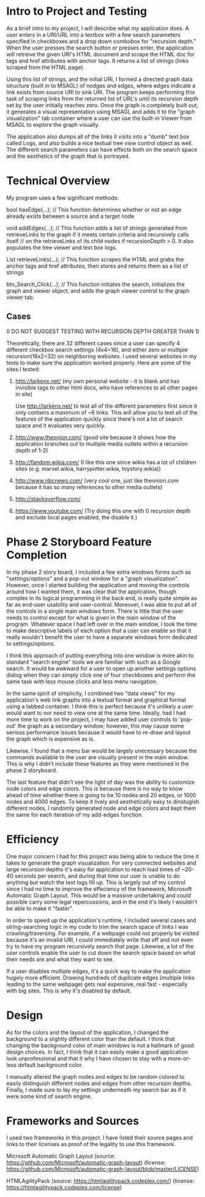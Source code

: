 #  Intro to Project and Testing

As a brief intro to my project, I will describe what my application does. A user enters in a URI/URL into a textbox with a few search parameters specified in checkboxes
and a drop down combobox for "recursion depth." When the user presses the search button or presses enter, the application will retreive the given URI's HTML document
and scrape the HTML doc for <a> tags and href attributes with anchor tags. It returns a list of strings (links scraped from the HTML page).

Using this list of strings, and the initial URI, I formed a directed graph data structure (built in to MSAGL) of nodges and edges, where edges indicate a link exists from
source URI to sink URI. The program keeps performing this task of scraping links from the returned list of URL's until its recursion depth set by the user initially reaches zero.
Once the graph is completely built out, it generates a visual representation using MSAGL and adds it to the "graph visualization" tab container where a user can use the 
built-in Viewer from MSAGL to explore the graph visually.

The application also dumps all of the links it visits into a "dumb" text box called Logs, and also builds a nice textual tree view control object as well. The different
search parameters can have effects both on the search space and the aesthetics of the graph that is portrayed. 

# Technical Overview

My program uses a few significant methods:

bool hasEdge(...); // This function determines whether or not an edge already exists between a source and a target node

void addEdges(...); // This function adds a list of strings generated from retrieveLinks to the graph if it meets certain criteria and recursively calls itself
					// on the retrieveLinks of its child nodes if recursionDepth > 0. It also populates the tree viewer and text box logs.

List<String> retrieveLinks(...); // This function scrapes the HTML and grabs the anchor tags and href attributes, then stores and returns them as a list of strings

btn_Search_Click(...); // This function initiates the search, initializes the graph and viewer object, and adds the graph viewer control to the graph viewer tab.

## Cases
(I DO NOT SUGGEST TESTING WITH RECURSION DEPTH GREATER THAN 1)

Theoretically, there are 32 different cases since a user can specify 4 different checkbox search settings (4x4=16), and either zero or multiple recursion(16x2=32) on neighboring websites.
I used several websites in my tests to make sure the application worked properly. Here are some of the sites I tested:

1. http://larkenx.net/ (my own personal website - it is blank and has invisible <a> tags to other html docs, who have references to all other pages in site)

	Use http://larkenx.net/ to test all of the different parameters first since it only contains a maximum of ~6 links. This will allow you to test all of the features of the
	application quickly since there's not a lot of search space and it evaluates very quickly.

2. http://www.theonion.com/ (good site because it shows how the application branches out to multiple media outlets within a recursion depth of 1-2)

3. http://fandom.wikia.com/ (I like this one since wikia has a lot of children sites (e.g. marvel.wikia, harrypotter.wikia, toystory.wikia))

4. http://www.nbcnews.com/ (very cool one, just like theonion.com because it has so many references to other media outlets)

5. http://stackoverflow.com/

6. https://www.youtube.com/ (Try doing this one with 0 recursion depth and exclude local pages enabled, the disable it.)


# Phase 2 Storyboard Feature Completion

In my phase 2 story board, I included a few extra windows forms such as "settings/options" and a pop-out window for a "graph visualization".
However, once I started building the application and moving the controls around how I wanted them, it was clear that the application, though complex in its
logical programming in the back end, is really quite simple as far as end-user usability and user-control. Moreover, I was able to put all of the controls
in a single main windows form. There is little that the user needs to control except for what is given in the main window of the program.
Whatever space I had left over in the main window, I took the time to make descriptive labels of each option that a user can enable so that it really 
wouldn't benefit the user to have a separate windows form dedicated to settings/options.

I think this approach of putting everything into one window is more akin to standard "search engine" tools we are familiar with such as a Google search.
It would be awkward for a user to open up another settings options dialog when they can simply click one of four checkboxes and perform the same
task with less mouse clicks and less menu navigation.

In the same spirit of simplicity, I combined two "data views" for my application's web link graphs into a textual format and graphical format using a tabbed container.
I think this is perfect because it's unlikely a user would want to nor need to view one at the same time. Ideally, had I had more time to work on the project, I may have
added user controls to 'pop-out' the graph as a secondary window; however, this may cause some serious performance issues because it would have to re-draw and layout the
graph which is expensive as is.

Likewise, I found that a menu bar would be largely unecessary because the commands available to the user are visually present in the main window. This is why I didn't
include these features as they were mentioned in the phase 2 storyboard.

The last feature that didn't see the light of day was the ability to customize node colors and edge colors. This is because there is no way to know ahead of time
whether there is going to be 10 nodes and 20 edges, or 1000 nodes and 4000 edges. To keep it lively and aesthetically easy to dinstugish different nodes, I randomly
generated node and edge colors and kept them the same for each iteration of my add-edges function.

# Efficiency

One major concern I had for this project was being able to reduce the time it takes to generate the graph visualization. For very connected websites and large recursion depths
it's easy for application to reach load times of ~20-40 seconds per search, and during that time our user is unable to do anything but watch the text logs fill up.
This is largely out of my control since I had no time to improve the effeciency of the framework, Microsoft Automatic Graph Layout.
This would be a massive undertaking and could possible carry some legal repercussions, and in the end it's likely I wouldn't be able to make it "faster".

In order to speed up the application's runtime, I included several cases and string-searching logic in my code to trim the search space of links I was crawling/traversing.
For example, if a webpage could not properly be visited because it's an invalid URI, I could immediately write that off and not even try to have my program recursively
search that page. Likewise, a lot of the user controls enable the user to cut down the search space based on what their needs are and what they want to see.

If a user disables multiple edges, it's a quick way to make the application hugely more efficient. Drawing hundreds of duplicate edges (multiple links leading to the same webpage)
gets real expensive, real fast - especially with big sites. This is why it's disabled by default.

# Design

As for the colors and the layout of the application, I changed the background to a slightly different color than the default. I think that
changing the background color of main windows is not a hallmark of good design choices. In fact, I think that it can easily make a good
application look unprofessional and that it why I have chosen to stay with a more-or-less default background color.

I manually altered the graph nodes and edges to be random colored to easily distinguish different nodes and edges from other recursion depths.
Finally, I made sure to lay my settings underneath my search bar as if it were some kind of search engine.

# Frameworks and Sources

I used two frameworks in this project. I have listed their source pages and links to their licenses as proof
of the legality to use this framework.

Microsoft Automatic Graph Layout (source: https://github.com/Microsoft/automatic-graph-layout) (license: https://github.com/Microsoft/automatic-graph-layout/blob/master/LICENSE)

HTMLAgilityPack (source: https://htmlagilitypack.codeplex.com/) (license: https://htmlagilitypack.codeplex.com/license)
